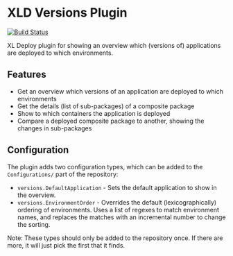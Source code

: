 XLD Versions Plugin
===================

[![Build Status](https://travis-ci.org/xebialabs-community/xld-versions-plugin.svg?branch=master)](https://travis-ci.org/xebialabs-community/xld-versions-plugin)

XL Deploy plugin for showing an overview which (versions of) applications are deployed to which environments.

## Features

 * Get an overview which versions of an application are deployed to which environments
 * Get the details (list of sub-packages) of a composite package
 * Show to which containers the application is deployed
 * Compare a deployed composite package to another, showing the changes in sub-packages


## Configuration
The plugin adds two configuration types, which can be added to the `Configurations/` part of the repository:

 * `versions.DefaultApplication` - Sets the default application to show in the overview.
 * `versions.EnvironmentOrder` - Overrides the default (lexicographically) ordering of environments. Uses a list of regexes to match environment names, and replaces the matches with an incremental number to change the sorting.

Note: These types should only be added to the repository once. If there are more, it will just pick the first that it finds.
